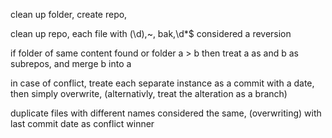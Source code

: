 clean up folder, create repo, 

clean up repo, each file with (\d),~, bak,\d*$ considered a reversion 

if folder of same content found or folder a > b then treat a as and b as subrepos, and merge b into a 

in case of conflict, treate each separate instance as a commit with a date, then simply overwrite, (alternativly, treat the alteration as a branch)

duplicate files with different names considered the same, (overwriting) with last commit date as conflict winner